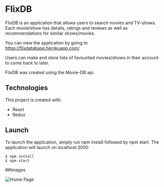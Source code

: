 
# FlixDB

FlixDB is an application that allows users to search movies and TV-shows. Each movie/show has details, ratings and reviews as well as recommendations for similar shows/movies.

You can view the application by going to https://flixdatabase.herokuapp.com/

Users can make and store lists of favourited movies/shows in their account to come back to later.

FlixDB was created using the Movie-DB api.

## Technologies

This project is created with:

* React
* Redux

## Launch

To launch the application, simply run npm install followed by npm start.  The application will launch on localhost:3000

```
$ npm install
$ npm start
```


##Images

![Home Page](./readMeImages/homepage.png)

